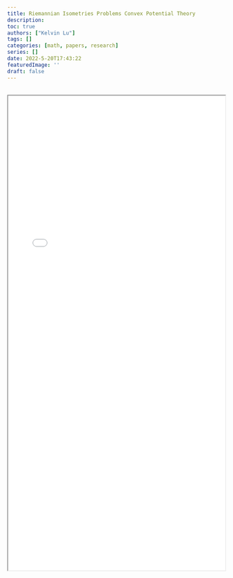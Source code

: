```yaml
---
title: Riemannian Isometries Problems Convex Potential Theory
description:
toc: true
authors: ["Kelvin Lu"]
tags: []
categories: [math, papers, research]
series: []
date: 2022-5-20T17:43:22
featuredImage: ''
draft: false
---
```


<br>
<iframe src="/files/RiemannianIsometries.pdf" style="height:1100px;width:100%;" title="Riemannian Isometries Problems Convex Potential Theory">
</iframe>
<br>